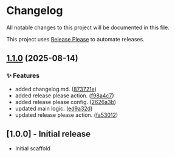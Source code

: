 # Changelog

All notable changes to this project will be documented in this file.

This project uses [Release Please](https://github.com/googleapis/release-please) to automate releases.

## [1.1.0](https://github.com/PSheon/test-change-log/compare/test-change-log-v1.0.0...test-change-log-v1.1.0) (2025-08-14)


### ✨ Features

* added changelog.md. ([873721e](https://github.com/PSheon/test-change-log/commit/873721e38d270652a667680dfaf0c9405ae711e7))
* added release please action. ([f98a4c7](https://github.com/PSheon/test-change-log/commit/f98a4c7b0e001cb30d5e477e54ef14f2fa28ca6e))
* added release please config. ([2626a3b](https://github.com/PSheon/test-change-log/commit/2626a3b00ebc8124918533a0be6a26a9aa67b827))
* updated main logic. ([ed9a32d](https://github.com/PSheon/test-change-log/commit/ed9a32d920f55f669c3c7ed5861f05fb397bcf56))
* updated release please action. ([fa53012](https://github.com/PSheon/test-change-log/commit/fa530122d0eab74d988187c3c8df4e79bc1e7aba))

## [1.0.0] - Initial release

- Initial scaffold
